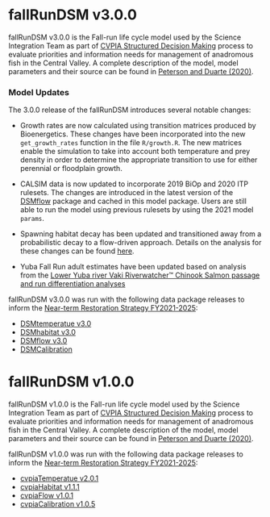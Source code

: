 # fallRunDSM v3.0.0

fallRunDSM v3.0.0 is the Fall-run life cycle model used by the Science Integration Team as part of [CVPIA Structured Decision Making](http://cvpia.scienceintegrationteam.com/) process to evaluate priorities and information needs for management of anadromous fish in the Central Valley. A complete description of the model, model parameters and their source can be found in [Peterson and Duarte (2020)](https://onlinelibrary.wiley.com/doi/10.1111/rec.13244).


### Model Updates

The 3.0.0 release of the fallRunDSM introduces several notable changes:

* Growth rates are now calculated using transition matrices produced by Bioenergetics. These changes have been incorporated into the new `get_growth_rates` function in the file `R/growth.R`. The new matrices enable the simulation to take into account both temperature and prey density in order to determine the appropriate transition to use for either perennial or floodplain growth.

* CALSIM data is now updated to incorporate 2019 BiOp and 2020 ITP rulesets. The changes are introduced in the latest version of the [DSMflow](https://github.com/CVPIA-OSC/DSMflow) package and cached in this model package. Users are still able to run the model using previous rulesets by using the 2021 model `params`.

* Spawning habitat decay has been updated and transitioned away from a probabilistic decay to a flow-driven approach. Details on the analysis for these changes can be found [here](https://cvpia-osc.github.io/DSMhabitat/articles/flow-driven-spawning-decay.html).

* Yuba Fall Run adult estimates have been updated based on analysis from the [Lower Yuba river Vaki Riverwatcher™ Chinook Salmon passage and run differentiation analyses](https://cvpia-meeting-slides.s3.us-west-2.amazonaws.com/2020-Update_LYR-Chinook-Salmon-Run-Differentiation_December-2020.pdf) 


fallRunDSM v3.0.0 was run with the following data package releases to inform the [Near-term Restoration Strategy FY2021-2025](https://cvpia-documents.s3-us-west-1.amazonaws.com/CVPIA_Near-term-Restoration-Strategy_FY21-FY25_FINAL.pdf):

* [DSMtemperatue v3.0](https://github.com/CVPIA-OSC/DSMtemperature/tree/v3.0) 
* [DSMhabitat v3.0](https://github.com/CVPIA-OSC/DSMhabitat/tree/v3.0) 
* [DSMflow v3.0](https://github.com/CVPIA-OSC/DSMflow/tree/v3.0) 
* [DSMCalibration](https://github.com/CVPIA-OSC/DSMCalibrationData) 


# fallRunDSM v1.0.0 
fallRunDSM v1.0.0 is the Fall-run life cycle model used by the Science Integration Team as part of [CVPIA Structured Decision Making](http://cvpia.scienceintegrationteam.com/) process to evaluate priorities and information needs for management of anadromous fish in the Central Valley. A complete description of the model, model parameters and their source can be found in [Peterson and Duarte (2020)](https://onlinelibrary.wiley.com/doi/10.1111/rec.13244).

fallRunDSM v1.0.0 was run with the following data package releases to inform the [Near-term Restoration Strategy FY2021-2025](https://cvpia-documents.s3-us-west-1.amazonaws.com/CVPIA_Near-term-Restoration-Strategy_FY21-FY25_FINAL.pdf):

- [cvpiaTemperatue v2.0.1](https://github.com/FlowWest/cvpiaTemperature/releases/tag/v2.0.1)
- [cvpiaHabitat v1.1.1](https://github.com/FlowWest/cvpiaHabitat/releases/tag/v1.1.1)
- [cvpiaFlow v1.0.1](https://github.com/FlowWest/cvpiaFlow/releases/tag/v1.0.1)
- [cvpiaCalibration v1.0.5](https://github.com/FlowWest/cvpiaCalibration/releases/tag/v1.0.5)
